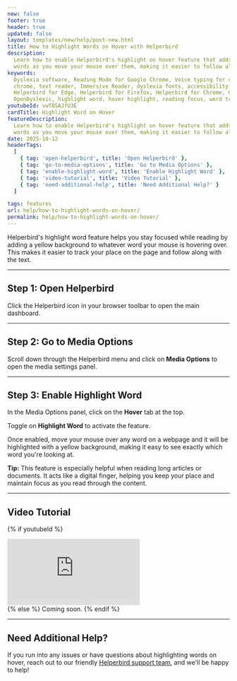 ```yaml
---
new: false
footer: true
header: true
updated: false
layout: templates/new/help/post-new.html
title: How to Highlight Words on Hover with Helperbird
description:
  Learn how to enable Helperbird's highlight on hover feature that adds a yellow background to
  words as you move your mouse over them, making it easier to follow along while reading.
keywords:
  Dyslexia software, Reading Mode for Google Chrome, Voice typing for chrome, Text to speech for
  chrome, text reader, Immersive Reader, dyslexia fonts, accessibility software, dyslexia software,
  Helperbird for Edge, Helperbird for Firefox, Helperbird for Chrome, Opendyslexic for Chrome,
  OpenDyslexic, highlight word, hover highlight, reading focus, word tracking
youtubeId: vwT8SAJfU3E
cardTitle: Highlight Word on Hover
featureDescription:
  Learn how to enable Helperbird's highlight on hover feature that adds a yellow background to
  words as you move your mouse over them, making it easier to follow along while reading.
date: 2025-10-12
headerTags:
  [
    { tag: 'open-helperbird', title: 'Open Helperbird' },
    { tag: 'go-to-media-options', title: 'Go to Media Options' },
    { tag: 'enable-highlight-word', title: 'Enable Highlight Word' },
    { tag: 'video-tutorial', title: 'Video Tutorial' },
    { tag: 'need-additional-help', title: 'Need Additional Help?' }
  ]

tags: features
url: help/how-to-highlight-words-on-hover/
permalink: help/how-to-highlight-words-on-hover/
---
```


Helperbird's highlight word feature helps you stay focused while reading by adding a yellow background to whatever word your mouse is hovering over. This makes it easier to track your place on the page and follow along with the text.

---

## Step 1: Open Helperbird

Click the Helperbird icon in your browser toolbar to open the main dashboard.


---

## Step 2: Go to Media Options

Scroll down through the Helperbird menu and click on **Media Options** to open the media settings panel.


---

## Step 3: Enable Highlight Word

In the Media Options panel, click on the **Hover** tab at the top. 

Toggle on **Highlight Word** to activate the feature. 

Once enabled, move your mouse over any word on a webpage and it will be highlighted with a yellow background, making it easy to see exactly which word you're looking at.


**Tip:** This feature is especially helpful when reading long articles or documents. It acts like a digital finger, helping you keep your place and maintain focus as you read through the content.

---

## Video Tutorial

{% if youtubeId %}
<div class="aspect-w-16 aspect-h-9 mt-12 mb-12">
<iframe id="videos" src="https://www.youtube.com/embed/{{youtubeId}}" title="YouTube video player" frameborder="0" allow="accelerometer; autoplay; clipboard-write; encrypted-media; gyroscope; picture-in-picture; web-share" allowfullscreen></iframe>
</div>
{% else %}
Coming soon.
{% endif %}

---

## Need Additional Help?

If you run into any issues or have questions about highlighting words on hover, reach out to our friendly [Helperbird support team](/support/), and we'll be happy to help!